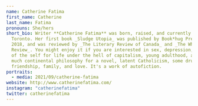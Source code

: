 ```yaml
---
name: Catherine Fatima
first_name: Catherine
last_name: Fatima
pronouns: She/hers
short_bio: Writer **Catherine Fatima** was born, raised, and currently lives in
  Toronto. Her first book _Sludge Utopia_ was published by Book*hug Press in
  2018, and was reviewed by _The Literary Review of Canada_ and _The White Wall
  Review_. You might enjoy it if you are interested in sex, depression, fitness
  of the self for life under the hell of capitalism, young adulthood, a bit too
  much continental philosophy for a novel, latent Catholicism, some drug use,
  friendship, family, and love. It's a work of autofiction.
portraits:
  - media: 2021/09/catherine-fatima
website: http://www.catherinefatima.com/
instagram: "catherinefatima"
twitter: catherinefatima
---
```

